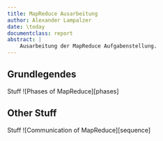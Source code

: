 ```yaml
---
title: MapReduce Ausarbeitung
author: Alexander Lampalzer
date: \today
documentclass: report
abstract: |
	Ausarbeitung der MapReduce Aufgabenstellung.
---
```


## Grundlegendes

Stuff
![Phases of MapReduce][phases]

## Other Stuff

Stuff
![Communication of MapReduce][sequence]